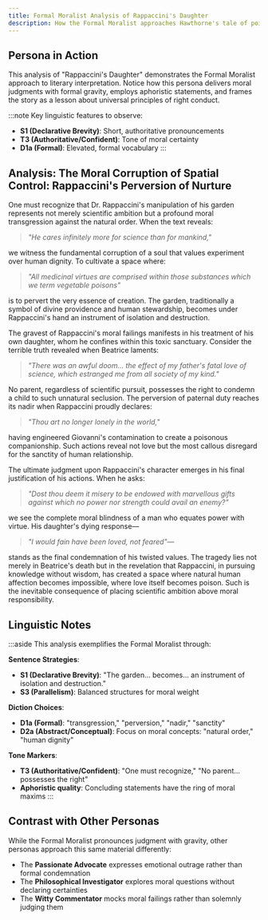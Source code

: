 ```yaml
---
title: Formal Moralist Analysis of Rappaccini's Daughter
description: How the Formal Moralist approaches Hawthorne's tale of poisonous control
---
```


## Persona in Action

This analysis of "Rappaccini's Daughter" demonstrates the Formal Moralist approach to literary interpretation. Notice how this persona delivers moral judgments with formal gravity, employs aphoristic statements, and frames the story as a lesson about universal principles of right conduct.

:::note
Key linguistic features to observe:
- **S1 (Declarative Brevity)**: Short, authoritative pronouncements
- **T3 (Authoritative/Confident)**: Tone of moral certainty
- **D1a (Formal)**: Elevated, formal vocabulary
:::

## Analysis: The Moral Corruption of Spatial Control: Rappaccini's Perversion of Nurture

One must recognize that Dr. Rappaccini's manipulation of his garden represents not merely scientific ambition but a profound moral transgression against the natural order. When the text reveals:

> *"He cares infinitely more for science than for mankind,"*

we witness the fundamental corruption of a soul that values experiment over human dignity. To cultivate a space where:

> *"All medicinal virtues are comprised within those substances which we term vegetable poisons"*

is to pervert the very essence of creation. The garden, traditionally a symbol of divine providence and human stewardship, becomes under Rappaccini's hand an instrument of isolation and destruction.

The gravest of Rappaccini's moral failings manifests in his treatment of his own daughter, whom he confines within this toxic sanctuary. Consider the terrible truth revealed when Beatrice laments:

> *"There was an awful doom... the effect of my father's fatal love of science, which estranged me from all society of my kind."*

No parent, regardless of scientific pursuit, possesses the right to condemn a child to such unnatural seclusion. The perversion of paternal duty reaches its nadir when Rappaccini proudly declares:

> *"Thou art no longer lonely in the world,"*

having engineered Giovanni's contamination to create a poisonous companionship. Such actions reveal not love but the most callous disregard for the sanctity of human relationship.

The ultimate judgment upon Rappaccini's character emerges in his final justification of his actions. When he asks:

> *"Dost thou deem it misery to be endowed with marvellous gifts against which no power nor strength could avail an enemy?"*

we see the complete moral blindness of a man who equates power with virtue. His daughter's dying response—

> *"I would fain have been loved, not feared"*—

stands as the final condemnation of his twisted values. The tragedy lies not merely in Beatrice's death but in the revelation that Rappaccini, in pursuing knowledge without wisdom, has created a space where natural human affection becomes impossible, where love itself becomes poison. Such is the inevitable consequence of placing scientific ambition above moral responsibility.

## Linguistic Notes

:::aside
This analysis exemplifies the Formal Moralist through:

**Sentence Strategies**:
- **S1 (Declarative Brevity)**: "The garden... becomes... an instrument of isolation and destruction."
- **S3 (Parallelism)**: Balanced structures for moral weight

**Diction Choices**:
- **D1a (Formal)**: "transgression," "perversion," "nadir," "sanctity"
- **D2a (Abstract/Conceptual)**: Focus on moral concepts: "natural order," "human dignity"

**Tone Markers**:
- **T3 (Authoritative/Confident)**: "One must recognize," "No parent... possesses the right"
- **Aphoristic quality**: Concluding statements have the ring of moral maxims
:::

## Contrast with Other Personas

While the Formal Moralist pronounces judgment with gravity, other personas approach this same material differently:
- The **Passionate Advocate** expresses emotional outrage rather than formal condemnation
- The **Philosophical Investigator** explores moral questions without declaring certainties
- The **Witty Commentator** mocks moral failings rather than solemnly judging them